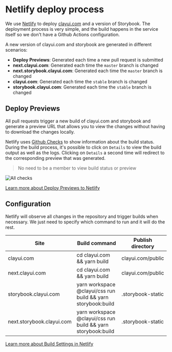 # Netlify deploy process

We use [Netlify](https://www.netlify.com/) to deploy [clayui.com](https://clayui.com) and a version of Storybook. The deployment process is very simple, and the build happens in the service itself so we don't have a Github Actions configuration.

A new version of clayui.com and storybook are generated in different scenarios:

-   **Deploy Previews**: Generated each time a new pull request is submitted
-   **next.clayui.com**: Generated each time the `master` branch is changed
-   **next.storybook.clayui.com**: Generated each time the `master` branch is changed
-   **clayui.com**: Generated each time the `stable` branch is changed
-   **storybook.clayui.com**: Generated each time the `stable` branch is changed

## Deploy Previews

All pull requests trigger a new build of clayui.com and storybook and generate a preview URL that allows you to view the changes without having to download the changes locally.

Netlify uses [Github Checks](https://docs.github.com/en/rest/reference/checks) to show information about the build status. During the build process, it's possible to click on `Details` to view the build output as well as the logs. Clicking on `Details` a second time will redirect to the corresponding preview that was generated.

> No need to be a member to view build status or preview

![All checks](https://user-images.githubusercontent.com/13750819/153067419-b0dad542-9d4b-4bdc-9378-aa7100d5a230.png)

[Learn more about Deploy Previews to Netlify](https://docs.netlify.com/site-deploys/deploy-previews/)

## Configuration

Netlify will observe all changes in the repository and trigger builds when necessary. We just need to specify which command to run and it will do the rest.

| Site                      | Build command                                                | Publish directory |
| ------------------------- | ------------------------------------------------------------ | ----------------- |
| clayui.com                | cd clayui.com && yarn build                                  | clayui.com/public |
| next.clayui.com           | cd clayui.com && yarn build                                  | clayui.com/public |
| storybook.clayui.com      | yarn workspace @clayui/css run build && yarn storybook:build | .storybook-static |
| next.storybook.clayui.com | yarn workspace @clayui/css run build && yarn storybook:build | .storybook-static |

[Learn more about Build Settings in Netlify](https://docs.netlify.com/configure-builds/overview/)
